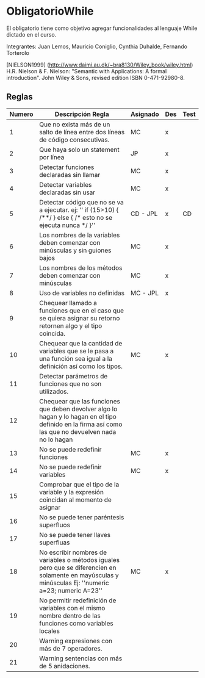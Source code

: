 # ObligatorioWhile

El obligatorio tiene como objetivo agregar funcionalidades al lenguaje While dictado en el curso. 

Integrantes: Juan Lemos, Mauricio Coniglio, Cynthia Duhalde, Fernando Torterolo

[NIELSON1999] (http://www.daimi.au.dk/~bra8130/Wiley_book/wiley.html)
H.R. Nielson & F. Nielson: "Semantic with Applications: A formal introduction". John Wiley & Sons, revised edition ISBN 0-471-92980-8.


## Reglas

| Numero | Descripción Regla                                                                                                                                     | Asignado | Des | Test |
|--------|-------------------------------------------------------------------------------------------------------------------------------------------------------|----------|-----|------|
| 1      | Que no exista más de un salto de línea entre dos líneas de código consecutivas.                                                                       | MC       | x   |      |
| 2      | Que haya solo un statement por línea                                                                                                                  |JP       | x   |      |
| 3      | Detectar funciones declaradas sin llamar                                                                                                              | MC       | x   |      |
| 4      | Detectar variables declaradas sin usar                                                                                                                | MC       | x   |      |
| 5      | Detectar código que no se va a ejecutar. ej: '' if (15>10) { /\*\*/ } else { /\* esto no se ejecuta nunca \*/ }''                                     | CD - JPL   | x   |  CD  |
| 6      | Los nombres de la variables deben comenzar con minúsculas y sin guiones bajos                                                                         | MC       | x   |      |
| 7      | Los nombres de los métodos deben comenzar con minúsculas                                                                                              | MC       | x   |      |
| 8      | Uso de variables no definidas                                                                                                                         | MC - JPL | x   |      |
| 9      | Chequear llamado a funciones que en el caso que se quiera asignar su retorno retornen algo y el tipo coincida.                                        |          |     |      |
| 10     | Chequear que la cantidad de variables que se le pasa a una función sea igual a la definición así como los tipos.                                      | MC       | x   |      |
| 11     | Detectar parámetros de funciones que no son utilizados.                                                                                               |          |     |      |
| 12     | Chequear que las funciones que deben devolver algo lo hagan y lo hagan en el tipo definido en la firma así como las que no devuelven nada no lo hagan |          |     |      |
| 13     | No se puede redefinir funciones                                                                                                                       | MC       | x   |      |
| 14     | No se puede redefinir variables                                                                                                                       | MC       | x   |      |
| 15     | Comprobar que el tipo de la variable y la expresión coincidan al momento de asignar                                                                   |          |     |      |
| 16     | No se puede tener paréntesis superfluos                                                                                                               |          |     |      |
| 17     | No se puede tener llaves superfluas                                                                                                                   |          |     |      |
| 18     | No escribir nombres de variables o métodos iguales pero que se diferencien en solamente en mayúsculas y minúsculas Ej: ''numeric a=23; numeric A=23'' | MC       | x   |      |
| 19     | No permitir redefinición de variables con el mismo nombre dentro de las funciones como variables locales                                              |          |     |      |
| 20     | Warning expresiones con más de 7 operadores.                                                                                                          |          |     |      |
| 21     | Warning sentencias con más de 5 anidaciones.                                                                                                          |          |     |      |
